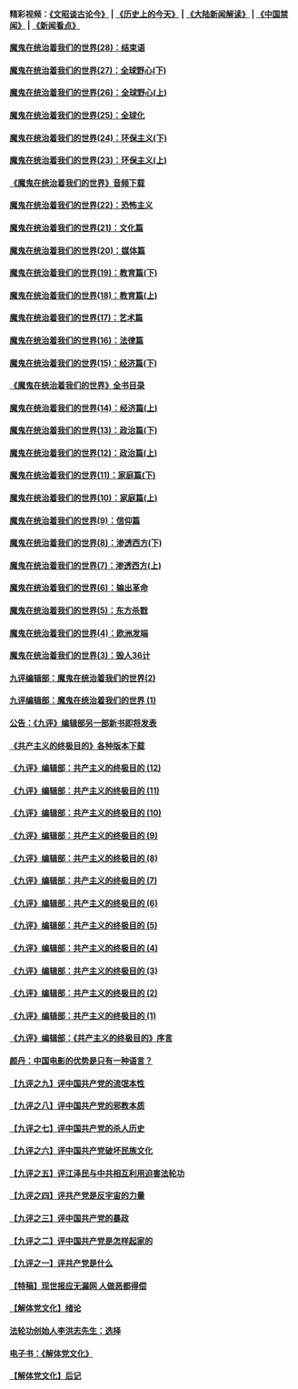 #### 精彩视频：[《文昭谈古论今》](http://45.32.25.56/wenzhao) | [《历史上的今天》](http://45.32.25.56/today-in-history) | [《大陆新闻解读》](http://45.32.25.56/ntdtv-comedy) | [《中国禁闻》](http://45.32.25.56/ntdtv-news) | [《新闻看点》](http://45.32.25.56/news-insight) 

 #### [魔鬼在统治着我们的世界(28)：结束语](../pages/nsc422/n10936246.md?t=02090031) 

#### [魔鬼在统治着我们的世界(27)：全球野心(下)](../pages/nsc422/n10928319.md?t=02090031) 

#### [魔鬼在统治着我们的世界(26)：全球野心(上)](../pages/nsc422/n10900318.md?t=02090031) 

#### [魔鬼在统治着我们的世界(25)：全球化](../pages/nsc422/n10788205.md?t=02090031) 

#### [魔鬼在统治着我们的世界(24)：环保主义(下)](../pages/nsc422/n10695307.md?t=02090031) 

#### [魔鬼在统治着我们的世界(23)：环保主义(上)](../pages/nsc422/n10688613.md?t=02090031) 

#### [《魔鬼在统治着我们的世界》音频下载](../pages/nsc422/n10635553.md?t=02090031) 

#### [魔鬼在统治着我们的世界(22)：恐怖主义](../pages/nsc422/n10614727.md?t=02090031) 

#### [魔鬼在统治着我们的世界(21)：文化篇](../pages/nsc422/n10597706.md?t=02090031) 

#### [魔鬼在统治着我们的世界(20)：媒体篇](../pages/nsc422/n10586579.md?t=02090031) 

#### [魔鬼在统治着我们的世界(19)：教育篇(下)](../pages/nsc422/n10564808.md?t=02090031) 

#### [魔鬼在统治着我们的世界(18)：教育篇(上)](../pages/nsc422/n10526970.md?t=02090031) 

#### [魔鬼在统治着我们的世界(17)：艺术篇](../pages/nsc422/n10499093.md?t=02090031) 

#### [魔鬼在统治着我们的世界(16)：法律篇](../pages/nsc422/n10485969.md?t=02090031) 

#### [魔鬼在统治着我们的世界(15)：经济篇(下)](../pages/nsc422/n10469975.md?t=02090031) 

#### [《魔鬼在统治着我们的世界》全书目录](../pages/nsc422/n10464261.md?t=02090031) 

#### [魔鬼在统治着我们的世界(14)：经济篇(上)](../pages/nsc422/n10457370.md?t=02090031) 

#### [魔鬼在统治着我们的世界(13)：政治篇(下)](../pages/nsc422/n10448270.md?t=02090031) 

#### [魔鬼在统治着我们的世界(12)：政治篇(上)](../pages/nsc422/n10444576.md?t=02090031) 

#### [魔鬼在统治着我们的世界(11)：家庭篇(下)](../pages/nsc422/n10440961.md?t=02090031) 

#### [魔鬼在统治着我们的世界(10)：家庭篇(上)](../pages/nsc422/n10435448.md?t=02090031) 

#### [魔鬼在统治着我们的世界(9)：信仰篇](../pages/nsc422/n10432159.md?t=02090031) 

#### [魔鬼在统治着我们的世界(8)：渗透西方(下)](../pages/nsc422/n10429603.md?t=02090031) 

#### [魔鬼在统治着我们的世界(7)：渗透西方(上)](../pages/nsc422/n10426013.md?t=02090031) 

#### [魔鬼在统治着我们的世界(6)：输出革命](../pages/nsc422/n10421536.md?t=02090031) 

#### [魔鬼在统治着我们的世界(5)：东方杀戮](../pages/nsc422/n10417707.md?t=02090031) 

#### [魔鬼在统治着我们的世界(4)：欧洲发端](../pages/nsc422/n10414890.md?t=02090031) 

#### [魔鬼在统治着我们的世界(3)：毁人36计](../pages/nsc422/n10411583.md?t=02090031) 

#### [九评编辑部：魔鬼在统治着我们的世界(2)](../pages/nsc422/n10410036.md?t=02090031) 

#### [九评编辑部：魔鬼在统治着我们的世界 (1)](../pages/nsc422/n10406825.md?t=02090031) 

#### [公告：《九评》编辑部另一部新书即将发表](../pages/nsc422/n10405104.md?t=02090031) 

#### [《共产主义的终极目的》各种版本下载](../pages/nsc422/n10022138.md?t=02090031) 

#### [《九评》编辑部：共产主义的终极目的 (12)](../pages/nsc422/n9933272.md?t=02090031) 

#### [《九评》编辑部：共产主义的终极目的 (11)](../pages/nsc422/n9924973.md?t=02090031) 

#### [《九评》编辑部：共产主义的终极目的 (10)](../pages/nsc422/n9920883.md?t=02090031) 

#### [《九评》编辑部：共产主义的终极目的 (9)](../pages/nsc422/n9916363.md?t=02090031) 

#### [《九评》编辑部：共产主义的终极目的 (8)](../pages/nsc422/n9912488.md?t=02090031) 

#### [《九评》编辑部：共产主义的终极目的 (7)](../pages/nsc422/n9901176.md?t=02090031) 

#### [《九评》编辑部：共产主义的终极目的 (6)](../pages/nsc422/n9899359.md?t=02090031) 

#### [《九评》编辑部：共产主义的终极目的 (5)](../pages/nsc422/n9893174.md?t=02090031) 

#### [《九评》编辑部：共产主义的终极目的 (4)](../pages/nsc422/n9891246.md?t=02090031) 

#### [《九评》编辑部：共产主义的终极目的 (3)](../pages/nsc422/n9879879.md?t=02090031) 

#### [《九评》编辑部：共产主义的终极目的 (2)](../pages/nsc422/n9876205.md?t=02090031) 

#### [《九评》编辑部：共产主义的终极目的 (1)](../pages/nsc422/n9865857.md?t=02090031) 

#### [《九评》编辑部：《共产主义的终极目的》序言](../pages/nsc422/n9862666.md?t=02090031) 

#### [颜丹：中国电影的优势是只有一种语言？](../pages/nsc422/n9583062.md?t=02090031) 

#### [【九评之九】评中国共产党的流氓本性](../pages/nsc422/n737542.md?t=02090031) 

#### [【九评之八】评中国共产党的邪教本质](../pages/nsc422/n735942.md?t=02090031) 

#### [【九评之七】评中国共产党的杀人历史](../pages/nsc422/n733806.md?t=02090031) 

#### [【九评之六】评中国共产党破坏民族文化](../pages/nsc422/n731667.md?t=02090031) 

#### [【九评之五】评江泽民与中共相互利用迫害法轮功](../pages/nsc422/n730058.md?t=02090031) 

#### [【九评之四】评共产党是反宇宙的力量](../pages/nsc422/n727814.md?t=02090031) 

#### [【九评之三】评中国共产党的暴政](../pages/nsc422/n725597.md?t=02090031) 

#### [【九评之二】评中国共产党是怎样起家的](../pages/nsc422/n723946.md?t=02090031) 

#### [【九评之一】评共产党是什么](../pages/nsc422/n722529.md?t=02090031) 

#### [【特稿】现世报应无漏网 人做恶都得偿](../pages/nsc422/n4215167.md?t=02090031) 

#### [【解体党文化】绪论](../pages/nsc422/n1449356.md?t=02090031) 

#### [法轮功创始人李洪志先生：选择](../pages/nsc422/n3580738.md?t=02090031) 

#### [电子书：《解体党文化》](../pages/nsc422/n1573484.md?t=02090031) 

#### [【解体党文化】后记](../pages/nsc422/n1531999.md?t=02090031) 

